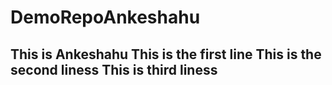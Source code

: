 # DemoRepoAnkeshahu
This is Ankeshahu
This is the first line
This is the second liness
This is third liness
------------------------